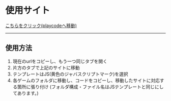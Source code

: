 # 使用サイト

[こちらをクリック(playcodeへ移動)](https://playcode.io)

---

## 使用方法

1. 現在のurlをコピーし、もう一つ同じタブを開く
2. 片方のタブで上記のサイトに移動
3. テンプレートはJS(黄色のジャバスクリプトマーク)を選択
4. 各ゲームのフォルダに移動し、コードをコピーし、移動したサイトに対応する箇所に張り付け
    (フォルダ構成・ファイル名はJSテンプレートと同じにしてあります。)
